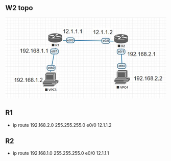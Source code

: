# 


## W2 topo
![](./topo2.jpg)

## R1
 - ip route 192.168.2.0 255.255.255.0 e0/0 12.1.1.2
## R2
 - ip route 192.168.1.0 255.255.255.0 e0/0 12.1.1.1

 